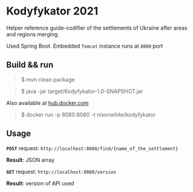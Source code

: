 # Kodyfykator 2021

Helper reference guide-codifier of the settlements of Ukraine after areas and regions merging.

Used Spring Boot. Embedded `Tomcat` instance runs at `8080` port

## Build && run
>$ mvn clean package 

>$ java -jar target/Kodyfykator-1.0-SNAPSHOT.jar

Also available at [hub.docker.com](https://hub.docker.com)

>$ docker run -p 8080:8080 -t nixonwhite/kodyfykator

## Usage

**`POST`** request: `http://localhost:8080/find/{name_of_the_settlement}`

**Result**: JSON array

**`GET`** request: `http://localhost:8080/version`

**Result**: version of API used

